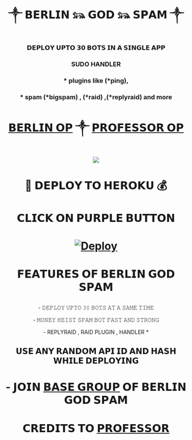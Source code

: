 # <p align="center"> ༒ 𝗕𝗘𝗥𝗟𝗜𝗡 𓃬 𝗚𝗢𝗗 𓃬 𝗦𝗣𝗔𝗠 ༒

### <p align="center"> 𝗗𝗘𝗣𝗟𝗢𝗬 𝗨𝗣𝗧𝗢 𝟯𝟬 𝗕𝗢𝗧𝗦 𝗜𝗡 𝗔 𝗦𝗜𝗡𝗚𝗟𝗘 𝗔𝗣𝗣 
### <p align="center"> SUDO HANDLER 
### <p align="center"> * plugins like (*ping), 
### <p align="center"> * spam (*bigspam) , (*raid) ,(*replyraid) and more
# <p align="center"> [𝗕𝗘𝗥𝗟𝗜𝗡 𝗢𝗣](t.me/BHAGWAAN_5301) ༒ [𝗣𝗥𝗢𝗙𝗘𝗦𝗦𝗢𝗥 𝗢𝗣](t.me/AGORASWAMY_PROFESSOR)

<p align="center">
  <img src="https://te.legra.ph/file/5ddf22a86ef57f5317cfa.jpg">
</p>



# <p align="center"> 🚀 𝗗𝗘𝗣𝗟𝗢𝗬 𝗧𝗢 𝗛𝗘𝗥𝗢𝗞𝗨 💰

# <p align="center">  𝗖𝗟𝗜𝗖𝗞 𝗢𝗡 𝗣𝗨𝗥𝗣𝗟𝗘 𝗕𝗨𝗧𝗧𝗢𝗡
# <p align="center"> [![Deploy](https://www.herokucdn.com/deploy/button.svg)](https://heroku.com/deploy?template=https://github.com/Baapbhagwaan/berlingodspam)

# <p align="center"> 𝗙𝗘𝗔𝗧𝗨𝗥𝗘𝗦 𝗢𝗙 𝗕𝗘𝗥𝗟𝗜𝗡 𝗚𝗢𝗗 𝗦𝗣𝗔𝗠

  <p align="center"> - 𝙳𝙴𝙿𝙻𝙾𝚈 𝚄𝙿𝚃𝙾 𝟹𝟶 𝙱𝙾𝚃𝚂 𝙰𝚃 𝙰 𝚂𝙰𝙼𝙴 𝚃𝙸𝙼𝙴

  <p align="center"> - 𝙼𝙾𝙽𝙴𝚈 𝙷𝙴𝙸𝚂𝚃 𝚂𝙿𝙰𝙼 𝙱𝙾𝚃 𝙵𝙰𝚂𝚃 𝙰𝙽𝙳 𝚂𝚃𝚁𝙾𝙽𝙶

  <p align="center"> - REPLYRAID , RAID PLUGIN , HANDLER *


## <p align="center"> 𝗨𝗦𝗘 𝗔𝗡𝗬 𝗥𝗔𝗡𝗗𝗢𝗠 𝗔𝗣𝗜 𝗜𝗗 𝗔𝗡𝗗 𝗛𝗔𝗦𝗛 𝗪𝗛𝗜𝗟𝗘 𝗗𝗘𝗣𝗟𝗢𝗬𝗜𝗡𝗚



 # <p align="center"> - 𝗝𝗢𝗜𝗡 [𝗕𝗔𝗦𝗘 𝗚𝗥𝗢𝗨𝗣](t.me/berlingodspam) 𝗢𝗙 𝗕𝗘𝗥𝗟𝗜𝗡 𝗚𝗢𝗗 𝗦𝗣𝗔𝗠 

# <p align="center"> 𝗖𝗥𝗘𝗗𝗜𝗧𝗦 𝗧𝗢 [𝗣𝗥𝗢𝗙𝗘𝗦𝗦𝗢𝗥](https://t.me/AGORASWAMY_PROFESSOR)

   
